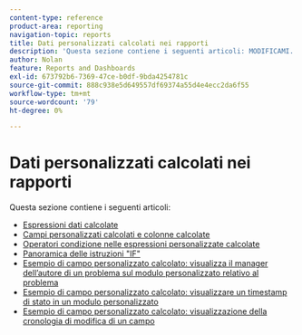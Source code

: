 ```yaml
---
content-type: reference
product-area: reporting
navigation-topic: reports
title: Dati personalizzati calcolati nei rapporti
description: 'Questa sezione contiene i seguenti articoli: MODIFICAMI.'
author: Nolan
feature: Reports and Dashboards
exl-id: 673792b6-7369-47ce-b0df-9bda4254781c
source-git-commit: 888c938e5d649557df69374a55d4e4ecc2da6f55
workflow-type: tm+mt
source-wordcount: '79'
ht-degree: 0%

---
```


# Dati personalizzati calcolati nei rapporti

Questa sezione contiene i seguenti articoli:

* [Espressioni dati calcolate](../../../reports-and-dashboards/reports/calc-cstm-data-reports/calculated-data-expressions.md)
* [Campi personalizzati calcolati e colonne calcolate](../../../reports-and-dashboards/reports/calc-cstm-data-reports/calculated-custom-fields-calculated-columns.md)
* [Operatori condizione nelle espressioni personalizzate calcolate](../../../reports-and-dashboards/reports/calc-cstm-data-reports/condition-operators-calculated-custom-expressions.md)
* [Panoramica delle istruzioni &quot;IF&quot;](../../../reports-and-dashboards/reports/calc-cstm-data-reports/if-statements-overview.md)
* [Esempio di campo personalizzato calcolato: visualizza il manager dell’autore di un problema sul modulo personalizzato relativo al problema](../../../reports-and-dashboards/reports/calc-cstm-data-reports/custom-field-manager-issue-creator-on-issue-form.md)
* [Esempio di campo personalizzato calcolato: visualizzare un timestamp di stato in un modulo personalizzato](../../../reports-and-dashboards/reports/calc-cstm-data-reports/example-status-timestamp-in-calculated-field.md)
* [Esempio di campo personalizzato calcolato: visualizzazione della cronologia di modifica di un campo](../../../reports-and-dashboards/reports/calc-cstm-data-reports/calculated-field-example-edit-history-of-another-field.md)
   <!--outdated: * [Basic Report Creation Program for the new Workfront experience](https://one.workfront.com/s/basic-report-creation-program)-->
